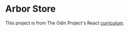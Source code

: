 # Arbor Store

This project is from The Odin Project's React [curriculum](https://www.theodinproject.com/lessons/react-new-shopping-cart).
